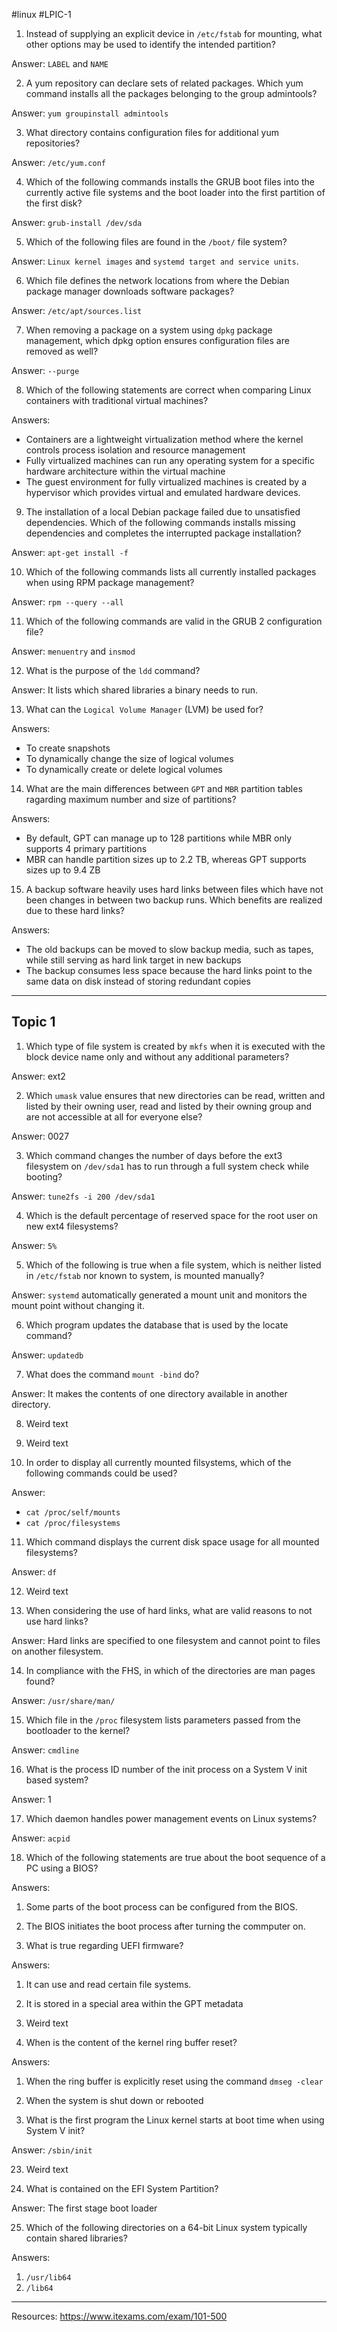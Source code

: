#linux #LPIC-1 

1. Instead of supplying an explicit device in `/etc/fstab` for mounting, what other options may be used to identify the intended partition?

Answer: `LABEL` and `NAME`

2. A yum repository can declare sets of related packages. Which yum command installs all the packages belonging to the group admintools?

Answer: `yum groupinstall admintools`

3. What directory contains configuration files for additional yum repositories?

Answer: `/etc/yum.conf`

4. Which of the following commands installs the GRUB boot files into the currently active file systems and the boot loader into the first partition of the first disk?

Answer: `grub-install /dev/sda` 

5. Which of the following files are found in the `/boot/` file system?

Answer: `Linux kernel images` and `systemd target and service units`.

6. Which file defines the network locations from where the Debian package manager downloads software packages?

Answer: `/etc/apt/sources.list`

7. When removing a package on a system using `dpkg` package management, which dpkg option ensures configuration files are removed as well?

Answer: `--purge`

8. Which of the following statements are correct when comparing Linux containers with traditional virtual machines?

Answers: 
- Containers are a lightweight virtualization method where the kernel controls process isolation and resource management
- Fully virtualized machines can run any operating system for a specific hardware architecture within the virtual machine
- The guest environment for fully virtualized machines is created by a hypervisor which provides virtual and emulated hardware devices.

9. The installation of a local Debian package failed due to unsatisfied dependencies. Which of the following commands installs missing dependencies and completes the interrupted package installation?

Answer: `apt-get install -f`

10. Which of the following commands lists all currently installed packages when using RPM package management?

Answer: `rpm --query --all`

11. Which of the following commands are valid in the GRUB 2 configuration file?

Answer: `menuentry` and `insmod`

12. What is the purpose of the `ldd` command?

Answer: It lists which shared libraries a binary needs to run.

13. What can the `Logical Volume Manager` (LVM) be used for?

Answers:
- To create snapshots
- To dynamically change the size of logical volumes
- To dynamically create or delete logical volumes

14. What are the main differences between `GPT` and `MBR` partition tables ragarding maximum number and size of partitions?

Answers:
- By default, GPT can manage up to 128 partitions while MBR only supports 4 primary partitions
- MBR can handle partition sizes up to 2.2 TB, whereas GPT supports sizes up to 9.4 ZB

15. A backup software heavily uses hard links between files which have not been changes in between two backup runs. Which benefits are realized due to these hard links?

Answers:
- The old backups can be moved to slow backup media, such as tapes, while still serving as hard link target in new backups
- The backup consumes less space because the hard links point to the same data on disk instead of storing redundant copies

---

## Topic 1
1. Which type of file system is created by `mkfs` when it is executed with the block device name only and without any additional parameters?

Answer: ext2

2. Which `umask` value ensures that new directories can be read, written and listed by their owning user, read and listed by their owning group and are not accessible at all for everyone else?

Answer: 0027

3. Which command changes the number of days before the ext3 filesystem on `/dev/sda1` has to run through a full system check while booting?

Answer: `tune2fs -i 200 /dev/sda1`

4. Which is the default percentage of reserved space for the root user on new ext4 filesystems?

Answer: `5%`

5. Which of the following is true when a file system, which is neither listed in `/etc/fstab` nor known to system, is mounted manually?

Answer: `systemd` automatically generated a mount unit and monitors the mount point without changing it.

6. Which program updates the database that is used by the locate command?

Answer: `updatedb`

7. What does the command `mount -bind` do?

Answer: It makes the contents of one directory available in another directory.

8. Weird text
9. Weird text

10. In order to display all currently mounted filsystems, which of the following commands could be used?

Answer:
- `cat /proc/self/mounts`
- `cat /proc/filesystems`

11. Which command displays the current disk space usage for all mounted filesystems?

Answer: `df`

12. Weird text

13.  When considering the use of hard links, what are valid reasons to not use hard links?

Answer: Hard links are specified to one filesystem and cannot point to files on another filesystem.

14. In compliance with the FHS, in which of the directories are man pages found?

Answer: `/usr/share/man/`

15. Which file in the `/proc` filesystem lists parameters passed from the bootloader to the kernel?

Answer: `cmdline`

16. What is the process ID number of the init process on a System V init based system?

Answer: 1

17. Which daemon handles power management events on Linux systems?

Answer: `acpid`

18. Which of the following statements are true about the boot sequence of a PC using a BIOS?

Answers:
1. Some parts of the boot process can be configured from the BIOS.
2. The BIOS initiates the boot process after turning the commputer on.

19. What is true regarding UEFI firmware?

Answers:
1. It can use and read certain file systems.
2. It is stored in a special area within the GPT metadata

20. Weird text

21. When is the content of the kernel ring buffer reset?

Answers:
1. When the ring buffer is explicitly reset using the command `dmseg -clear`
2. When the system is shut down or rebooted

22. What is the first program the Linux kernel starts at boot time when using System V init?

Answer: `/sbin/init`

23. Weird text

24. What is contained on the EFI System Partition?

Answer: The first stage boot loader

25. Which of the following directories on a 64-bit Linux system typically contain shared libraries?

Answers:
1. `/usr/lib64`
2. `/lib64`

---

Resources:
https://www.itexams.com/exam/101-500